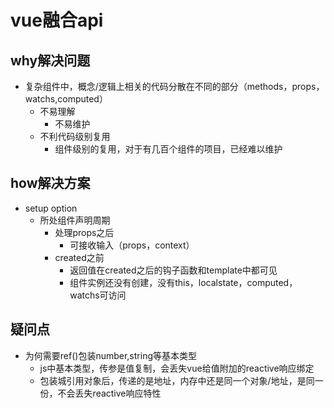 # vue融合api
## why解决问题
- 复杂组件中，概念/逻辑上相关的代码分散在不同的部分（methods，props，watchs,computed）
    - 不易理解
        - 不易维护
    - 不利代码级别复用
        - 组件级别的复用，对于有几百个组件的项目，已经难以维护
## how解决方案
- setup option
    - 所处组件声明周期
        - 处理props之后
            - 可接收输入（props，context）
        - created之前
            - 返回值在created之后的钩子函数和template中都可见
            - 组件实例还没有创建，没有this，localstate，computed，watchs可访问
## 疑问点
- 为何需要ref()包装number,string等基本类型
    - js中基本类型，传参是值复制，会丢失vue给值附加的reactive响应绑定
    - 包装城引用对象后，传递的是地址，内存中还是同一个对象/地址，是同一份，不会丢失reactive响应特性            